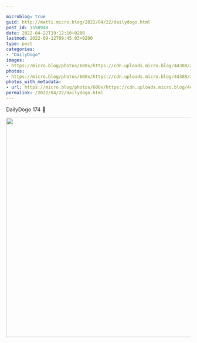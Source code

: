 ```yaml
---

microblog: true
guid: http://matti.micro.blog/2022/04/22/dailydogo.html
post_id: 1550948
date: 2022-04-22T19:12:10+0200
lastmod: 2022-09-12T09:45:03+0200
type: post
categories:
- "DailyDogo"
images:
- https://micro.blog/photos/600x/https://cdn.uploads.micro.blog/44388/2022/ad4e639273.jpg
photos:
- https://micro.blog/photos/600x/https://cdn.uploads.micro.blog/44388/2022/ad4e639273.jpg
photos_with_metadata:
- url: https://micro.blog/photos/600x/https://cdn.uploads.micro.blog/44388/2022/ad4e639273.jpg
permalink: /2022/04/22/dailydogo.html
---
```

DailyDogo 174 🐶

<img src="/media/uploads/2022/ad4e639273.jpg" width="600" height="600" alt="" />
